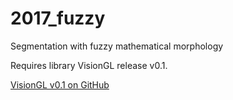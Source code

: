 # 2017_fuzzy
Segmentation with fuzzy mathematical morphology

Requires library VisionGL release v0.1.

[VisionGL v0.1 on GitHub](https://github.com/ddantas/visiongl/releases/tag/v0.1)

